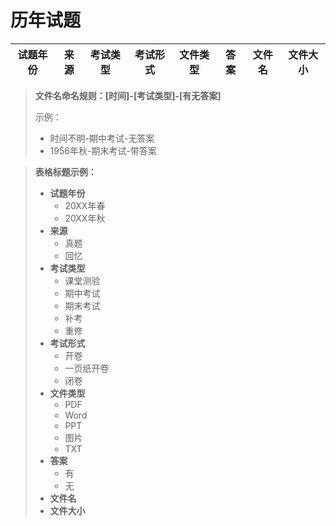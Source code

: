 # 历年试题

试题年份|来源|考试类型|考试形式|文件类型|答案|文件名|文件大小
---|---|---|---|---|---|---|---



> **文件名命名规则：[时间]-[考试类型]-[有无答案]**
>
> 示例：
>
> - 时间不明-期中考试-无答案
> - 1956年秋-期末考试-带答案

> **表格标题示例：**
>
> - **试题年份**
>   - 20XX年春
>   - 20XX年秋
> - **来源**
>   - 真题
>   - 回忆
> - **考试类型**
>   - 课堂测验
>   - 期中考试
>   - 期末考试
>   - 补考
>   - 重修
> - **考试形式**
>   - 开卷
>   - 一页纸开卷
>   - 闭卷
> - **文件类型**
>   - PDF
>   - Word
>   - PPT
>   - 图片
>   - TXT
> - **答案**
>   - 有
>   - 无
> - **文件名**
> - **文件大小**